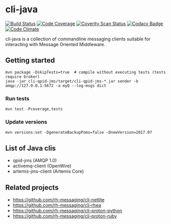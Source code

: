# cli-java

[![Build Status](https://travis-ci.org/rh-messaging/cli-java.svg?branch=master)](https://travis-ci.org/rh-messaging/cli-java)
[![Code Coverage](https://codecov.io/gh/rh-messaging/cli-java/branch/master/graph/badge.svg)](https://codecov.io/gh/rh-messaging/cli-java)
[![Coverity Scan Status](https://scan.coverity.com/projects/14128/badge.svg)](https://scan.coverity.com/projects/cli-java)
[![Codacy Badge](https://api.codacy.com/project/badge/Grade/6af323f5f8804b659418013a719f3708)](https://www.codacy.com/app/jdanekrh/cli-java?utm_source=github.com&amp;utm_medium=referral&amp;utm_content=rh-messaging/cli-java&amp;utm_campaign=Badge_Grade)
[![Code Climate](https://codeclimate.com/github/rh-messaging/cli-java/badges/gpa.svg)](https://codeclimate.com/github/rh-messaging/cli-java)

cli-java is a collection of commandline messaging clients suitable for interacting with Message Oriented Middleware.

## Getting started

    mvn package -DskipTests=true  # compile without executing tests (tests require broker)
    java -jar cli-qpid-jms/target/cli-qpid-jms-*.jar sender -b amqp://127.0.0.1:5672 -a myQ --log-msgs dict

### Run tests

    mvn test -Pcoverage,tests

### Update versions

    mvn versions:set -DgenerateBackupPoms=false -DnewVersion=2017.07

## List of Java clis

* qpid-jms (AMQP 1.0)
* activemq-client (OpenWire)
* artemis-jms-client (Artemis Core)

## Related projects

* https://github.com/rh-messaging/cli-netlite
* https://github.com/rh-messaging/cli-rhea
* https://github.com/rh-messaging/cli-proton-python
* https://github.com/rh-messaging/cli-proton-ruby

